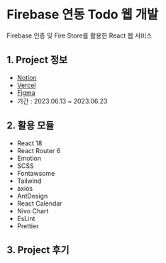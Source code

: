 # Firebase 연동 Todo 웹 개발

Firebase 인증 및 Fire Store를 활용한 React 웹 서비스

## 1. Project 정보

- [Notion](http://)
- [Vercel](http://)
- [Figma](http://)
- 기간 : 2023.06.13 ~ 2023.06.23

## 2. 활용 모듈

- React 18
- React Router 6
- Emotion
- SCSS
- Fontawsome
- Tailwind
- axios
- AntDesign
- React Calendar
- Nivo Chart
- EsLint
- Prettier

## 3. Project 후기
